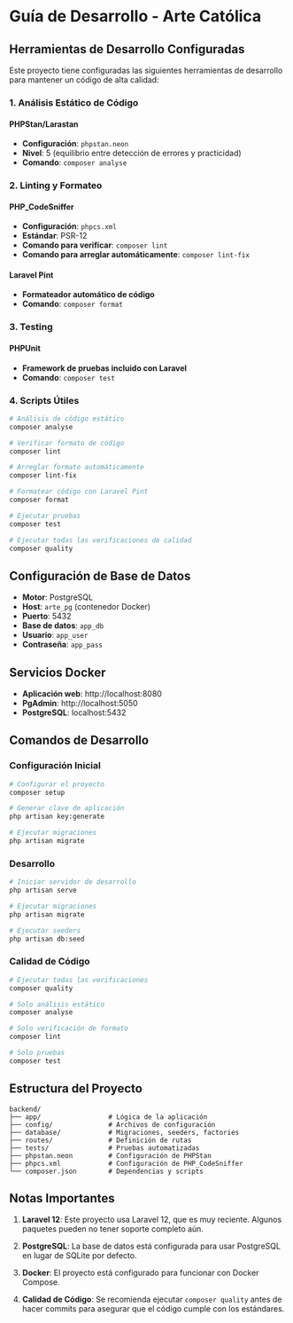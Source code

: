# Guía de Desarrollo - Arte Católica

## Herramientas de Desarrollo Configuradas

Este proyecto tiene configuradas las siguientes herramientas de desarrollo para mantener un código de alta calidad:

### 1. Análisis Estático de Código

#### PHPStan/Larastan
- **Configuración**: `phpstan.neon`
- **Nivel**: 5 (equilibrio entre detección de errores y practicidad)
- **Comando**: `composer analyse`

### 2. Linting y Formateo

#### PHP_CodeSniffer
- **Configuración**: `phpcs.xml`
- **Estándar**: PSR-12
- **Comando para verificar**: `composer lint`
- **Comando para arreglar automáticamente**: `composer lint-fix`

#### Laravel Pint
- **Formateador automático de código**
- **Comando**: `composer format`

### 3. Testing

#### PHPUnit
- **Framework de pruebas incluido con Laravel**
- **Comando**: `composer test`

### 4. Scripts Útiles

```bash
# Análisis de código estático
composer analyse

# Verificar formato de código
composer lint

# Arreglar formato automáticamente
composer lint-fix

# Formatear código con Laravel Pint
composer format

# Ejecutar pruebas
composer test

# Ejecutar todas las verificaciones de calidad
composer quality
```

## Configuración de Base de Datos

- **Motor**: PostgreSQL
- **Host**: `arte_pg` (contenedor Docker)
- **Puerto**: 5432
- **Base de datos**: `app_db`
- **Usuario**: `app_user`
- **Contraseña**: `app_pass`

## Servicios Docker

- **Aplicación web**: http://localhost:8080
- **PgAdmin**: http://localhost:5050
- **PostgreSQL**: localhost:5432

## Comandos de Desarrollo

### Configuración Inicial
```bash
# Configurar el proyecto
composer setup

# Generar clave de aplicación
php artisan key:generate

# Ejecutar migraciones
php artisan migrate
```

### Desarrollo
```bash
# Iniciar servidor de desarrollo
php artisan serve

# Ejecutar migraciones
php artisan migrate

# Ejecutar seeders
php artisan db:seed
```

### Calidad de Código
```bash
# Ejecutar todas las verificaciones
composer quality

# Solo análisis estático
composer analyse

# Solo verificación de formato
composer lint

# Solo pruebas
composer test
```

## Estructura del Proyecto

```
backend/
├── app/                 # Lógica de la aplicación
├── config/              # Archivos de configuración
├── database/            # Migraciones, seeders, factories
├── routes/              # Definición de rutas
├── tests/               # Pruebas automatizadas
├── phpstan.neon         # Configuración de PHPStan
├── phpcs.xml            # Configuración de PHP_CodeSniffer
└── composer.json        # Dependencias y scripts
```

## Notas Importantes

1. **Laravel 12**: Este proyecto usa Laravel 12, que es muy reciente. Algunos paquetes pueden no tener soporte completo aún.

2. **PostgreSQL**: La base de datos está configurada para usar PostgreSQL en lugar de SQLite por defecto.

3. **Docker**: El proyecto está configurado para funcionar con Docker Compose.

4. **Calidad de Código**: Se recomienda ejecutar `composer quality` antes de hacer commits para asegurar que el código cumple con los estándares.
